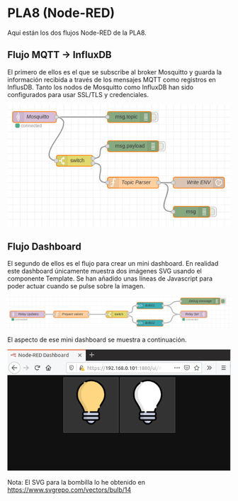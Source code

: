 # PLA8 (Node-RED)

Aquí están los dos flujos Node-RED de la PLA8. 

## Flujo MQTT -> InfluxDB

El primero de ellos es el que se subscribe al broker Mosquitto y guarda la información recibida a través de los mensajes MQTT como registros en InflusDB.
Tanto los nodos de Mosquitto como InfluxDB han sido configurados para usar SSL/TLS y credenciales.

![Flujo MQTT->InfluxDB](./images/MQTT%20Flow.png)

## Flujo Dashboard

El segundo de ellos es el flujo para crear un mini dashboard. En realidad este dashboard únicamente muestra dos imágenes SVG usando el componente Template. Se han añadido unas líneas de Javascript para poder actuar cuando se pulse sobre la imagen.

![Flujo Dashboard](./images/Dashboard%20Flow.png)

El aspecto de ese mini dashboard se muestra a continuación.

![Dashboard](./images/Dashboard.png)

Nota: El SVG para la bombilla lo he obtenido en https://www.svgrepo.com/vectors/bulb/14

